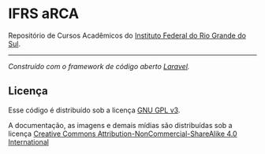 # IFRS aRCA

Repositório de Cursos Acadêmicos do [Instituto Federal do Rio Grande do Sul](http://ifrs.edu.br/).

---

*Construído com o framework de código aberto [Laravel](https://laravel.com/).*

## Licença

Esse código é distribuído sob a licença [GNU GPL v3](http://www.gnu.org/licenses/gpl-3.0.txt).

A documentação, as imagens e demais mídias são distribuídas sob a licença [Creative Commons Attribution-NonCommercial-ShareAlike 4.0 International](https://creativecommons.org/licenses/by-nc-sa/4.0/)
